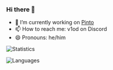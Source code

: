 ### Hi there 👋
- 🔭 I’m currently working on [Pinto](https://github.com/PintoIM/Pinto)
- 📫 How to reach me: v1od on Discord
- 😄 Pronouns: he/him


![Statistics](https://github-readme-stats.vercel.app/api?username=vlOd2&show_icons=true&bg_color=00000000)

![Languages](https://github-readme-stats.vercel.app/api/top-langs/?username=vlOd2&layout=donut&bg_color=00000000)
